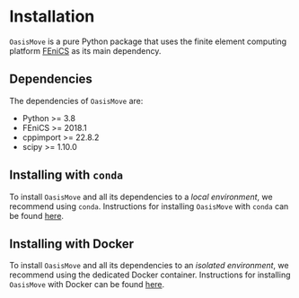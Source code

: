 # Installation

`OasisMove` is a pure Python package that uses the finite element computing
platform [FEniCS](https://fenicsproject.org/) as its main dependency.

## Dependencies

The dependencies of `OasisMove` are:

* Python >= 3.8
* FEniCS >= 2018.1
* cppimport >= 22.8.2
* scipy >= 1.10.0

## Installing with `conda`

To install `OasisMove` and all its dependencies to a *local environment*, we recommend using `conda`. Instructions for
installing `OasisMove`
with `conda` can be found [here](install:conda).

## Installing with Docker

To install `OasisMove` and all its dependencies to an *isolated environment*, we recommend using the dedicated Docker
container. Instructions for installing `OasisMove` with Docker can be found [here](install:docker).
